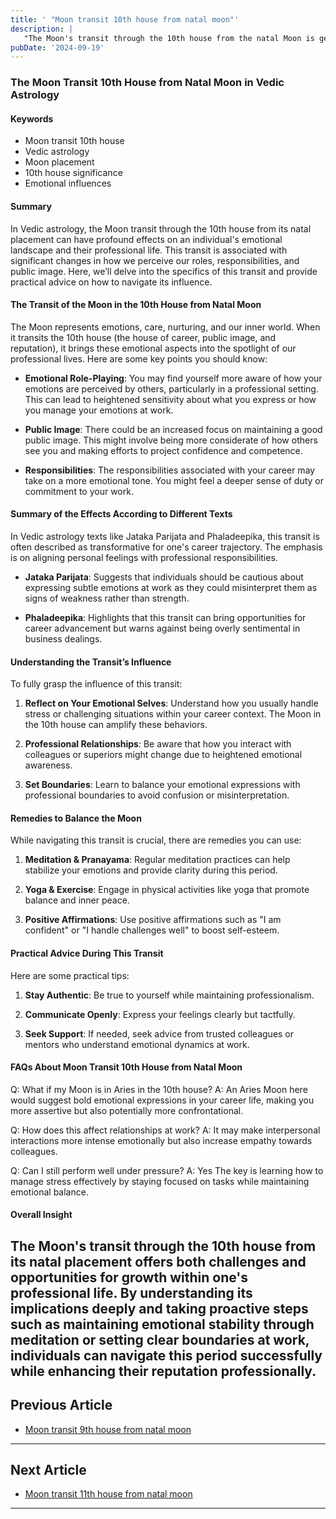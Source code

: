 ```yaml
---
title: ' "Moon transit 10th house from natal moon"'
description: |
   "The Moon's transit through the 10th house from the natal Moon is generally favorable. It brings success in professional endeavors
pubDate: '2024-09-19'
---
```


### The Moon Transit 10th House from Natal Moon in Vedic Astrology

#### Keywords
- Moon transit 10th house
- Vedic astrology
- Moon placement
- 10th house significance
- Emotional influences

#### Summary
In Vedic astrology, the Moon transit through the 10th house from its natal placement can have profound effects on an individual's emotional landscape and their professional life. This transit is associated with significant changes in how we perceive our roles, responsibilities, and public image. Here, we’ll delve into the specifics of this transit and provide practical advice on how to navigate its influence.

#### The Transit of the Moon in the 10th House from Natal Moon

The Moon represents emotions, care, nurturing, and our inner world. When it transits the 10th house (the house of career, public image, and reputation), it brings these emotional aspects into the spotlight of our professional lives. Here are some key points you should know:

- **Emotional Role-Playing**: You may find yourself more aware of how your emotions are perceived by others, particularly in a professional setting. This can lead to heightened sensitivity about what you express or how you manage your emotions at work.
  
- **Public Image**: There could be an increased focus on maintaining a good public image. This might involve being more considerate of how others see you and making efforts to project confidence and competence.
  
- **Responsibilities**: The responsibilities associated with your career may take on a more emotional tone. You might feel a deeper sense of duty or commitment to your work.

#### Summary of the Effects According to Different Texts

In Vedic astrology texts like Jataka Parijata and Phaladeepika, this transit is often described as transformative for one's career trajectory. The emphasis is on aligning personal feelings with professional responsibilities.

- **Jataka Parijata**: Suggests that individuals should be cautious about expressing subtle emotions at work as they could misinterpret them as signs of weakness rather than strength.

- **Phaladeepika**: Highlights that this transit can bring opportunities for career advancement but warns against being overly sentimental in business dealings.

#### Understanding the Transit’s Influence

To fully grasp the influence of this transit:

1. **Reflect on Your Emotional Selves**: Understand how you usually handle stress or challenging situations within your career context. The Moon in the 10th house can amplify these behaviors.
   
2. **Professional Relationships**: Be aware that how you interact with colleagues or superiors might change due to heightened emotional awareness.
   
3. **Set Boundaries**: Learn to balance your emotional expressions with professional boundaries to avoid confusion or misinterpretation.

#### Remedies to Balance the Moon

While navigating this transit is crucial, there are remedies you can use:

1. **Meditation & Pranayama**: Regular meditation practices can help stabilize your emotions and provide clarity during this period.
   
2. **Yoga & Exercise**: Engage in physical activities like yoga that promote balance and inner peace.
   
3. **Positive Affirmations**: Use positive affirmations such as "I am confident" or "I handle challenges well" to boost self-esteem.

#### Practical Advice During This Transit

Here are some practical tips:

1. **Stay Authentic**: Be true to yourself while maintaining professionalism.
   
2. **Communicate Openly**: Express your feelings clearly but tactfully.
   
3. **Seek Support**: If needed, seek advice from trusted colleagues or mentors who understand emotional dynamics at work.

#### FAQs About Moon Transit 10th House from Natal Moon

Q: What if my Moon is in Aries in the 10th house?
A: An Aries Moon here would suggest bold emotional expressions in your career life, making you more assertive but also potentially more confrontational.

Q: How does this affect relationships at work?
A: It may make interpersonal interactions more intense emotionally but also increase empathy towards colleagues.

Q: Can I still perform well under pressure?
A: Yes The key is learning how to manage stress effectively by staying focused on tasks while maintaining emotional balance.

#### Overall Insight

The Moon's transit through the 10th house from its natal placement offers both challenges and opportunities for growth within one's professional life. By understanding its implications deeply and taking proactive steps such as maintaining emotional stability through meditation or setting clear boundaries at work, individuals can navigate this period successfully while enhancing their reputation professionally.
---

## Previous Article
- [Moon transit 9th house from natal moon](200109_Moon_transit_9th_house_from_natal_moon.md)

---

## Next Article
- [Moon transit 11th house from natal moon](200111_Moon_transit_11th_house_from_natal_moon.md)

---

